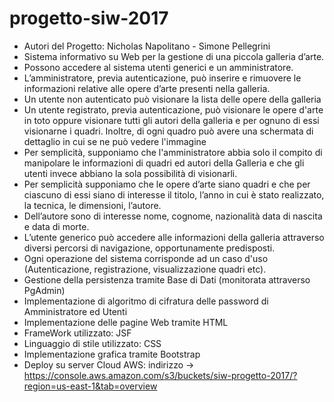 # progetto-siw-2017
- Autori del Progetto: Nicholas Napolitano - Simone Pellegrini
- Sistema informativo su Web per la gestione di una piccola galleria d’arte.
- Possono accedere al sistema utenti generici e un amministratore.
- L’amministratore,  previa  autenticazione, può  inserire  e  rimuovere  le  informazioni  relative alle opere d’arte presenti nella galleria.
- Un utente non autenticato può visionare la lista delle opere della galleria
- Un utente registrato, previa autenticazione, può visionare le opere d'arte in toto oppure visionare tutti gli autori della galleria e per ognuno di essi visionarne i quadri. Inoltre, di ogni quadro può avere una schermata di dettaglio in cui se ne può vedere l'immagine
- Per semplicità, supponiamo che l'amministratore abbia solo il compito di manipolare le informazioni di quadri ed autori della Galleria e che gli utenti invece abbiano la sola possibilità di visionarli.
- Per semplicità supponiamo che le opere d’arte siano quadri e che per ciascuno di essi siano di interesse il titolo, l’anno in cui è stato realizzato, la tecnica, le  dimensioni,  l’autore.  
- Dell’autore  sono  di  interesse  nome,  cognome,  nazionalità  data  di nascita e data di morte.
- L’utente  generico  può  accedere  alle  informazioni  della  galleria  attraverso  diversi  percorsi  di navigazione, opportunamente predisposti.
- Ogni operazione del sistema corrisponde ad un caso d'uso (Autenticazione, registrazione, visualizzazione quadri etc).
- Gestione della persistenza tramite Base di Dati (monitorata attraverso PgAdmin)
- Implementazione di algoritmo di cifratura delle password di Amministratore ed Utenti
- Implementazione delle pagine Web tramite HTML
- FrameWork utilizzato: JSF
- Linguaggio di stile utilizzato: CSS
- Implementazione grafica tramite Bootstrap
- Deploy su server Cloud AWS: 
       indirizzo -> https://console.aws.amazon.com/s3/buckets/siw-progetto-2017/?region=us-east-1&tab=overview

